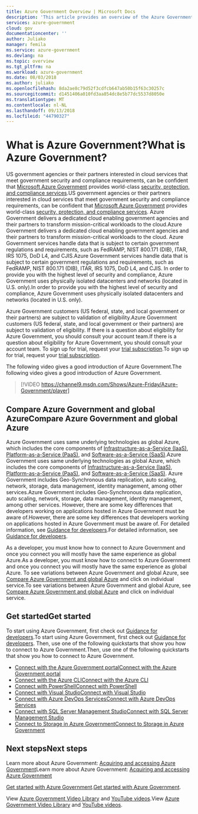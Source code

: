 ```yaml
---
title: Azure Government Overview | Microsoft Docs
description: 'This article provides an overview of the Azure Government Cloud capabilities and the trustworthy design and security used to support compliance applicable to federal, state, and local government organizations and their partners. '
services: azure-government
cloud: gov
documentationcenter: ''
author: Juliako
manager: femila
ms.service: azure-government
ms.devlang: na
ms.topic: overview
ms.tgt_pltfrm: na
ms.workload: azure-government
ms.date: 08/03/2018
ms.author: juliako
ms.openlocfilehash: 8da2ae8c79d52f3cdfcb647ab50b15f63c30257c
ms.sourcegitcommit: d1451406a010fd3aa854dc8e5b77dc5537d8050e
ms.translationtype: MT
ms.contentlocale: nl-NL
ms.lasthandoff: 09/13/2018
ms.locfileid: "44790327"
---
```

# <a name="what-is-azure-government"></a><span data-ttu-id="a19a4-103">What is Azure Government?</span><span class="sxs-lookup"><span data-stu-id="a19a4-103">What is Azure Government?</span></span>

<span data-ttu-id="a19a4-104">US government agencies or their partners interested in cloud services that meet government security and compliance requirements, can be confident that [Microsoft Azure Government](https://azure.microsoft.com/global-infrastructure/government/) provides world-class [security, protection, and compliance services](http://www.microsoft.com/TrustCenter/Compliance/default.aspx).</span><span class="sxs-lookup"><span data-stu-id="a19a4-104">US government agencies or their partners interested in cloud services that meet government security and compliance requirements, can be confident that [Microsoft Azure Government](https://azure.microsoft.com/global-infrastructure/government/) provides world-class [security, protection, and compliance services](http://www.microsoft.com/TrustCenter/Compliance/default.aspx).</span></span> <span data-ttu-id="a19a4-105">Azure Government delivers a dedicated cloud enabling government agencies and their partners to transform mission-critical workloads to the cloud.</span><span class="sxs-lookup"><span data-stu-id="a19a4-105">Azure Government delivers a dedicated cloud enabling government agencies and their partners to transform mission-critical workloads to the cloud.</span></span> <span data-ttu-id="a19a4-106">Azure Government services handle data that is subject to certain government regulations and requirements, such as FedRAMP, NIST 800.171 (DIB), ITAR, IRS 1075, DoD L4, and CJIS.</span><span class="sxs-lookup"><span data-stu-id="a19a4-106">Azure Government services handle data that is subject to certain government regulations and requirements, such as FedRAMP, NIST 800.171 (DIB), ITAR, IRS 1075, DoD L4, and CJIS.</span></span> <span data-ttu-id="a19a4-107">In order to provide you with the highest level of security and compliance, Azure Government uses physically isolated datacenters and networks (located in U.S. only).</span><span class="sxs-lookup"><span data-stu-id="a19a4-107">In order to provide you with the highest level of security and compliance, Azure Government uses physically isolated datacenters and networks (located in U.S. only).</span></span>  

<span data-ttu-id="a19a4-108">Azure Government customers (US federal, state, and local government or their partners) are subject to validation of eligibility.</span><span class="sxs-lookup"><span data-stu-id="a19a4-108">Azure Government customers (US federal, state, and local government or their partners) are subject to validation of eligibility.</span></span> <span data-ttu-id="a19a4-109">If there is a question about eligibility for Azure Government, you should consult your account team.</span><span class="sxs-lookup"><span data-stu-id="a19a4-109">If there is a question about eligibility for Azure Government, you should consult your account team.</span></span> <span data-ttu-id="a19a4-110">To sign up for trial, request your [trial subscription](https://azure.microsoft.com/global-infrastructure/government/request/?ReqType=Trial).</span><span class="sxs-lookup"><span data-stu-id="a19a4-110">To sign up for trial, request your [trial subscription](https://azure.microsoft.com/global-infrastructure/government/request/?ReqType=Trial).</span></span>

<span data-ttu-id="a19a4-111">The following video gives a good introduction of Azure Government.</span><span class="sxs-lookup"><span data-stu-id="a19a4-111">The following video gives a good introduction of Azure Government.</span></span>

> [!VIDEO https://channel9.msdn.com/Shows/Azure-Friday/Azure-Government/player]

## <a name="compare-azure-government-and-global-azure"></a><span data-ttu-id="a19a4-112">Compare Azure Government and global Azure</span><span class="sxs-lookup"><span data-stu-id="a19a4-112">Compare Azure Government and global Azure</span></span>

<span data-ttu-id="a19a4-113">Azure Government uses same underlying technologies as global Azure, which includes the core components of [Infrastructure-as-a-Service (IaaS)](https://azure.microsoft.com/overview/what-is-iaas/), [Platform-as-a-Service (PaaS)](https://azure.microsoft.com/overview/what-is-paas/), and [Software-as-a-Service (SaaS)](https://azure.microsoft.com/overview/what-is-saas/).</span><span class="sxs-lookup"><span data-stu-id="a19a4-113">Azure Government uses same underlying technologies as global Azure, which includes the core components of [Infrastructure-as-a-Service (IaaS)](https://azure.microsoft.com/overview/what-is-iaas/), [Platform-as-a-Service (PaaS)](https://azure.microsoft.com/overview/what-is-paas/), and [Software-as-a-Service (SaaS)](https://azure.microsoft.com/overview/what-is-saas/).</span></span> <span data-ttu-id="a19a4-114">Azure Government includes Geo-Synchronous data replication, auto scaling, network, storage, data management, identity management, among other services.</span><span class="sxs-lookup"><span data-stu-id="a19a4-114">Azure Government includes Geo-Synchronous data replication, auto scaling, network, storage, data management, identity management, among other services.</span></span> <span data-ttu-id="a19a4-115">However, there are some key differences that developers working on applications hosted in Azure Government must be aware of.</span><span class="sxs-lookup"><span data-stu-id="a19a4-115">However, there are some key differences that developers working on applications hosted in Azure Government must be aware of.</span></span> <span data-ttu-id="a19a4-116">For detailed information, see [Guidance for developers](documentation-government-developer-guide.md).</span><span class="sxs-lookup"><span data-stu-id="a19a4-116">For detailed information, see [Guidance for developers](documentation-government-developer-guide.md).</span></span>

<span data-ttu-id="a19a4-117">As a developer, you must know how to connect to Azure Government and once you connect you will mostly have the same experience as global Azure.</span><span class="sxs-lookup"><span data-stu-id="a19a4-117">As a developer, you must know how to connect to Azure Government and once you connect you will mostly have the same experience as global Azure.</span></span> <span data-ttu-id="a19a4-118">To see variations between Azure Government and global Azure, see [Compare Azure Government and global Azure](compare-azure-government-global-azure.md) and click on individual service.</span><span class="sxs-lookup"><span data-stu-id="a19a4-118">To see variations between Azure Government and global Azure, see [Compare Azure Government and global Azure](compare-azure-government-global-azure.md) and click on individual service.</span></span>

## <a name="get-started"></a><span data-ttu-id="a19a4-119">Get started</span><span class="sxs-lookup"><span data-stu-id="a19a4-119">Get started</span></span>

<span data-ttu-id="a19a4-120">To start using Azure Government, first check out [Guidance for developers](documentation-government-developer-guide.md).</span><span class="sxs-lookup"><span data-stu-id="a19a4-120">To start using Azure Government, first check out [Guidance for developers](documentation-government-developer-guide.md).</span></span> <span data-ttu-id="a19a4-121">Then, use one of the following quickstarts that show you how to connect to Azure Government.</span><span class="sxs-lookup"><span data-stu-id="a19a4-121">Then, use one of the following quickstarts that show you how to connect to Azure Government.</span></span>

* [<span data-ttu-id="a19a4-122">Connect with the Azure Government portal</span><span class="sxs-lookup"><span data-stu-id="a19a4-122">Connect with the Azure Government portal</span></span>](documentation-government-get-started-connect-with-portal.md)
* [<span data-ttu-id="a19a4-123">Connect with the Azure CLI</span><span class="sxs-lookup"><span data-stu-id="a19a4-123">Connect with the Azure CLI</span></span>](documentation-government-get-started-connect-with-cli.md)
* [<span data-ttu-id="a19a4-124">Connect with PowerShell</span><span class="sxs-lookup"><span data-stu-id="a19a4-124">Connect with PowerShell</span></span>](documentation-government-get-started-connect-with-ps.md)
* [<span data-ttu-id="a19a4-125">Connect with Visual Studio</span><span class="sxs-lookup"><span data-stu-id="a19a4-125">Connect with Visual Studio</span></span>](documentation-government-get-started-connect-with-vs.md)
* [<span data-ttu-id="a19a4-126">Connect with Azure DevOps Services</span><span class="sxs-lookup"><span data-stu-id="a19a4-126">Connect with Azure DevOps Services</span></span>](documentation-government-get-started-connect-with-vsts.md)
* [<span data-ttu-id="a19a4-127">Connect with SQL Server Management Studio</span><span class="sxs-lookup"><span data-stu-id="a19a4-127">Connect with SQL Server Management Studio</span></span>](documentation-government-connect-ssms.md)
* [<span data-ttu-id="a19a4-128">Connect to Storage in Azure Government</span><span class="sxs-lookup"><span data-stu-id="a19a4-128">Connect to Storage in Azure Government</span></span>](documentation-government-get-started-connect-to-storage.md)

## <a name="next-steps"></a><span data-ttu-id="a19a4-129">Next steps</span><span class="sxs-lookup"><span data-stu-id="a19a4-129">Next steps</span></span>

<span data-ttu-id="a19a4-130">Learn more about Azure Government: [Acquiring and accessing Azure Government](https://azure.microsoft.com/offers/azure-government/)</span><span class="sxs-lookup"><span data-stu-id="a19a4-130">Learn more about Azure Government: [Acquiring and accessing Azure Government](https://azure.microsoft.com/offers/azure-government/)</span></span>

<span data-ttu-id="a19a4-131">[Get started with Azure Government](documentation-government-get-started-connect-with-portal.md).</span><span class="sxs-lookup"><span data-stu-id="a19a4-131">[Get started with Azure Government](documentation-government-get-started-connect-with-portal.md).</span></span>

<span data-ttu-id="a19a4-132">View [Azure Government Video Library](https://azure.microsoft.com/resources/videos/index/?tag=azure-government) and [YouTube videos](https://www.youtube.com/playlist?list=PLLasX02E8BPA5IgCPjqWms5ne5h4briK7).</span><span class="sxs-lookup"><span data-stu-id="a19a4-132">View [Azure Government Video Library](https://azure.microsoft.com/resources/videos/index/?tag=azure-government) and [YouTube videos](https://www.youtube.com/playlist?list=PLLasX02E8BPA5IgCPjqWms5ne5h4briK7).</span></span>

